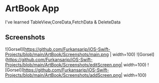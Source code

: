 
# ArtBook App
<p>I've learned TableView,CoreData,FetchData & DeleteData </p>


## Screenshots
![Gorsel](https://github.com/Furkansarip/iOS-Swift-Projects/blob/main/ArtBook/Screenshots/main.png | width=100)
![Gorsel](https://github.com/Furkansarip/iOS-Swift-Projects/blob/main/ArtBook/Screenshots/editScreen.png| width=100)
![Gorsel](https://github.com/Furkansarip/iOS-Swift-Projects/blob/main/ArtBook/Screenshots/addScreen.png| width=100)


